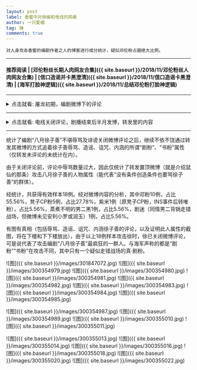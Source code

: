 ```yaml
---
layout: post
label: 香蜜中对徐编和电线的网暴
author: 一只夏橘
tag: 锤
comments: true
---
```


    对人身攻击香蜜的编剧作者之人的博客进行成分统计，疑似邓伦粉占据绝大比例。

---

#### 推荐阅读 | [邓伦粉丝长期人肉网友合集]({{ site.baseurl }}/2018/11/邓伦粉丝人肉网友合集) | [信口造谣并卡黑澄清]({{ site.baseurl }}/2018/11/信口造谣卡黑澄清) | [海军打脸神逻辑]({{ site.baseurl }}/2018/11/总结邓伦粉打脸神逻辑) 

---

<details><summary>点击就看: 屠龙初期，编剧微博下的评论</summary><img src="{{ site.baseurl }}/images/301793316.jpg"></details>

---

<details><summary>点击就看: 电线关闭评论，剧播结束后半月发博，转发里的内容</summary><img src="{{ site.baseurl }}/images/301793313.jpg"><img src="{{ site.baseurl }}/images/301716568.jpg"><img src="{{ site.baseurl }}/images/301787078.jpg"></details>

---

统计了编剧“八月徐子善”不堪辱骂及诽谤关闭微博评论之后，继续不依不饶通过转发其微博的方式追着徐子善辱骂、造谣、诅咒、内涵的所谓“剧粉”、“书粉”属性（仅转发未评论的未统计在内）。

由于关闭评论前，评论中辱骂数量过大，因此仅统计了转发置顶微博（就是介绍鼠仙的那条）攻击八月徐子善的人物属性（能代表“没有条件创造条件也要骂徐子善”的群体）。

经统计，共获得有效样本18例。经对微博内容的分析，其中邓粉10例，占比55.56%，凳子CP粉5例，占比27.78%，紫米1例（原凳子CP粉，INS事件后转唯粉），占比5.56%，蒸煮不明的男二黑1例，占比5.56%，剧迷（同情男二背锅走错战场，但微博未见安利小罗或润玉）1例，占比5.56%。

有图有真相（包括辱骂、造谣、诅咒、内涵徐子善的评论，以及证明此人属性的截图，将在下楼和下下楼放出），由于以上18例样本攻击徐时，徐已关闭微博评论，可是说代表了攻击编剧“八月徐子善”最疯狂的一群人。与海军声称的都是“剧粉”“书粉”在攻击不同，其中只有一个疑似走错战场的真·剧粉。

![图]({{ site.baseurl }}/images/301847072.jpg)
![图]({{ site.baseurl }}/images/300354979.jpg)
![图]({{ site.baseurl }}/images/300354980.jpg)
![图]({{ site.baseurl }}/images/300354981.jpg)
![图]({{ site.baseurl }}/images/300354982.jpg)
![图]({{ site.baseurl }}/images/300354983.jpg)
![图]({{ site.baseurl }}/images/300354984.jpg)
![图]({{ site.baseurl }}/images/300354985.jpg)

![图]({{ site.baseurl }}/images/300354987.jpg)
![图]({{ site.baseurl }}/images/300354989.jpg)
![图]({{ site.baseurl }}/images/300355010.jpg)
![图]({{ site.baseurl }}/images/300355011.jpg)

![图]({{ site.baseurl }}/images/300355013.jpg)
![图]({{ site.baseurl }}/images/300355014.jpg)
![图]({{ site.baseurl }}/images/300355016.jpg)
![图]({{ site.baseurl }}/images/300355018.jpg)
![图]({{ site.baseurl }}/images/300355020.jpg)
![图]({{ site.baseurl }}/images/300355022.jpg)
